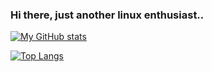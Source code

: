 ### Hi there, just another linux enthusiast..

 [![My GitHub stats](https://github-readme-stats.vercel.app/api?username=saimoomedits&hide=contribs&show_icons=true&theme=tokyonight)](https://github.com/anuraghazra/github-readme-stats)
 
[![Top Langs](https://github-readme-stats.vercel.app/api/top-langs/?username=saimoomedits&layout=compact)](https://github.com/anuraghazra/github-readme-stats)

